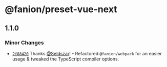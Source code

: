# @fanion/preset-vue-next

## 1.1.0
### Minor Changes



- [`2f88420`](https://github.com/Seldszar/fanion/commit/2f8842086b344dae906c6521462354d5b4073470) Thanks [@Seldszar](https://github.com/Seldszar)! - Refactored `@fanion/webpack` for an easier usage & tweaked the TypeScript compiler options.
